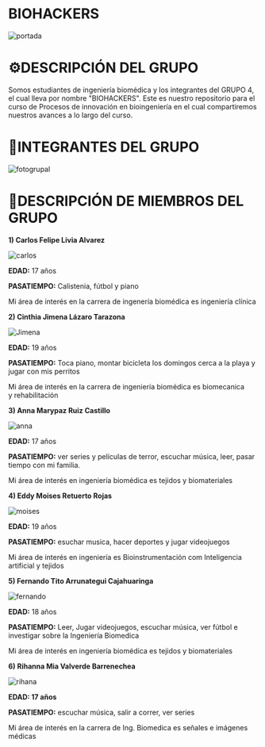 # BIOHACKERS
![portada](imagenes/Portada.PNG)
# ⚙DESCRIPCIÓN DEL GRUPO
Somos estudiantes de ingeniería biomédica y los integrantes del GRUPO 4, el cual lleva por nombre "BIOHACKERS". Este es nuestro repositorio para el curso de Procesos de innovación en bioingeniería en el cual compartiremos nuestros avances a lo largo del curso.
# 🎇INTEGRANTES DEL GRUPO
![fotogrupal](imagenes/475dc60c-4b9c-4588-8590-42f3f7b7c5ab.jfif)
# 📑DESCRIPCIÓN DE MIEMBROS DEL GRUPO

**1) Carlos Felipe Livia Alvarez**

![carlos](imagenes/carlos.jfif)

**EDAD:** 17 años

**PASATIEMPO:** Calistenia, fútbol y piano

Mi área de interés en la carrera de ingenería biomédica es ingeniería clínica

**2) Cinthia Jimena Lázaro Tarazona**

![Jimena](imagenes/jimena.jfif)

**EDAD:** 19 años

**PASATIEMPO:** Toca piano, montar bicicleta los domingos cerca a la playa y jugar con mis perritos

Mi área de interés en la carrera de ingeniería biomédica es biomecanica y rehabilitación

**3) Anna Marypaz Ruiz Castillo**

![anna](imagenes/anna.jfif)

**EDAD:** 17 años 

**PASATIEMPO:** ver series y películas de terror, escuchar música, leer, pasar tiempo con mi familia. 

Mi área de interés en ingeniería biomédica es tejidos y biomateriales

**4) Eddy Moises Retuerto Rojas**

![moises](imagenes/moises.jfif)

**EDAD:** 19 años 

**PASATIEMPO:** esuchar musica, hacer deportes y jugar videojuegos

Mi área de interés en ingeniería es Bioinstrumentación com Inteligencia artificial y tejidos

**5) Fernando Tito Arrunategui Cajahuaringa**

![fernando](imagenes/fernando.jfif)

**EDAD:** 18 años

**PASATIEMPO:** Leer, Jugar videojuegos, escuchar música, ver fútbol e investigar sobre la Ingeniería Biomedica

Mi área de interés en ingeniería biomédica es tejidos y biomateriales

**6) Rihanna Mia Valverde Barrenechea**

![rihana](imagenes/rihana.jfif)

**EDAD: 17 años**

**PASATIEMPO:** escuchar música, salir a correr, ver series

Mi área de interés en la carrera de Ing. Biomedica es señales e  imágenes médicas
